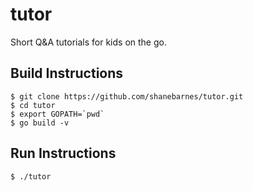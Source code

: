 # tutor

Short Q&A tutorials for kids on the go.

## Build Instructions

``` shell
$ git clone https://github.com/shanebarnes/tutor.git
$ cd tutor
$ export GOPATH=`pwd`
$ go build -v
```

## Run Instructions

``` shell
$ ./tutor
```

